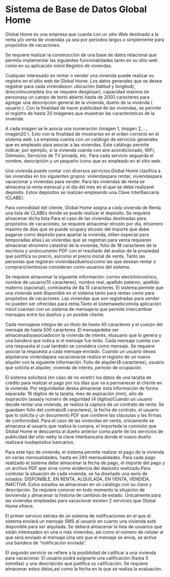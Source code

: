 # Sistema de Base de Datos Global Home

Global Home es una empresa que cuenta con un sitio Web destinado a la renta y/o venta de viviendas ya sea por periodos largos o simplemente para propósitos de vacaciones.  

Se requiere realizar la construcción de una base de datos relacional que permita implementar las siguientes funcionalidades tanto en su sitio web como en su aplicación móvil.Registro de viviendas.  

Cualquier interesado en rentar o vender una vivienda puede realizar su registro en el sitio web de Global Home. Los datos generales que  se  desea  registrar  para  cada viviendason:    ubicación (latitud  y  longitud),  direccióncompleta  (no  se  requiere  desglosar),  capacidad  máxima  de personasy un campo de texto abierto hasta de 2000 caracteres para agregar una descripción general de la vivienda, dueño de la vivienda ( usuario ). Con la finalidad de hacer publicidad de las viviendas, se permite el registro de hasta 20 imágenes que muestran las características de la vivienda.  

A cada imagen se le asocia una numeración (imagen 1, imagen 2,..., imagen20 ). Esto con la finalidad de mostrarlas en el orden correcto en el sistema web. La empresa cuenta con un catálogo de servicios generales que es empleado para asociar a las viviendas. Este catálogo permite indicar, por ejemplo, si la vivienda cuenta con aire acondicionado, WiFi, Gimnasio, Servicios de TV privada, etc. Para cada servicio seguarda el nombre, descripción y un pequeño ícono que es empleado en el sitio web.   

Una vivienda puede contar con diversos servicios.Global Home clasifica a las viviendas en los siguientes grupos:  viviendaspara rentar, viviendaspara vacacionar y viviendas para vender.   Para las viviendas de renta se almacena la renta mensual y el día del mes en el que se debe realizarel depósito. Estos depósitos se realizan empleando una Clave InterBancaria (CLABE).  

Para comodidad del cliente, Global Home asigna a cada vivienda de Renta una lista de CLABEs donde se puede realizar el depósito. Se requiere almacenar dicha lista.Para el caso de las viviendas destinadas para propósitos de vacaciones, se requiere almacenar elcosto por día, elnúmero máximo de días que se puede ocupary elcosto del importe que debe pagarse como depósito para apartar la vivienda, útilen especial para temporadas altas.Las viviendas que se registran para venta requieren almacenar elnúmero catastral de la vivienda, folio de 18 caracteres de la escritura y undocumento PDF con el resultado del avalúo de la propiedad que justifica su precio, asícomo el precio inicial de venta. Tanto  las  personas  que  registran viviendas(dueños)como las  que  desean  rentar  o  comprar(clientes)se  consideran  como  usuarios  del  sistema.    

Se requiere  almacenar  la  siguiente  información:        correo  electrónicoúnico,  nombre  de  usuario(10  caracteres),  nombre  real,  apellido  paterno,  apellido materno (opcional), contraseña de 8a 15 caracteres. El sistema permite que una vivienda esté disponible en el sistema tanto para rentas como para propósitos de vacaciones. Las viviendas que son registradas para vender no pueden ser ofrecidas para renta.Tanto el sistemawebcomola aplicación móvil cuentan con un sistema de mensajería que permite intercambiar mensajes entre los dueños y un posible cliente. 

Cada mensajese integra de un título de hasta 40 caracteres y el cuerpo del mensaje de hasta 500 caracteres. El mensajedebe ser almacenadoyasociadocon la vivienda de interés, elusuario que lo genera y una bandera que indica si el mensaje fue leído. Cada mensaje cuenta con una respuesta el cual también se considera como mensaje. Se requiere asociar la respuesta a cada mensaje enviado. Cuando un usuario desea alquilaruna viviendapara vacacionarse realiza el registro de un nuevo alquiler con la siguiente información:   Folio de alquiler(8 caracteres), usuario que  solicita el alquiler, vivienda de interés, periodo de ocupación.

El  sistema  solicitará (en caso de  no existir)  los datos de una tarjeta de crédito para realizar el pago por los días que va a permanecer el cliente en la vivienda.  Por seguridadse desea almacenar esta información de forma separada:  16 dígitos de la tarjeta, mes de expiración (mm), año de expiración (aaaa)y número de seguridad (4 dígitos)Cuando un usuario decide rentar una vivienda, se realiza la captura de un contrato de renta. Se guardaen folio del contrato(8 caracteres), la fecha de contrato, el usuario que lo solicita y un documento PDF que contiene las cláusulas y las firmas de conformidad. Para el caso de las viviendas en venta, únicamente se almacena al usuario que realiza la compra, el importede la comisión que Global Home le descuenta al dueño anterior como parte de los servicios de publicidad del sitio weby la clave interbancaria donde el nuevo dueño realizará losdepósitos bancarios.   

Para  este  tipo  de  vivienda,  el  sistema  permite  realizar el  pago  de  la  vivienda  en  varias  mensualidades,  hasta  en  240  mensualidades.    Para  cada  pago realizado el sistema debe almacenar la fecha de pago, el importe del pago y un archivo PDF que sirve como evidencia del depósito realizado.Para controlar la situación de cada vivienda, se ha diseñado una serie de estados:  DISPONIBLE, EN RENTA, ALQUILADA, EN VENTA, VENDIDA, INACTIVA.  Estos estados se almacenan en un catálogo con su clave y descripción.  Se requiere conocer en todo momento la situación de lavivienda y almacenar la historia de cambios de estado. Únicamente  para  las  viviendas  empleadas  para  vacacionar  existen 2 servicios que  Global  Home  ofrece.   

El  primer  servicio  setrata  de  un  sistema  de notificaciones en el que el sistema enviará un mensaje SMS al usuario en cuanto una vivienda esté disponible para ser alquilada. Se deberá almacenar la lista de usuarios que están interesados en una o más viviendas, así como el número de celular al que será enviado el mensaje.Una vez que el mensaje se envía, se activa una bandera de “notificación enviada”.

El segundo servicio se refiere a la posibilidad de calificar a una vivienda para vacacionar. El usuario podrá asignarle una calificación (hasta 5 estrellas) y una descripción que justifica su calificación.  Se requiere almacenar estos datos,así como la fecha en la que se realiza la evaluación.